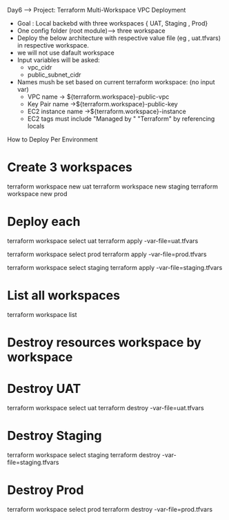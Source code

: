 Day6 --> Project: Terraform Multi-Workspace VPC Deployment

- Goal : Local backebd with three workspaces { UAT, Staging , Prod}
- One config folder (root module)--> three workspace
- Deploy the below architecture with respective value file (eg , uat.tfvars) in respective workspace.
- we will not use dafault workspace
- Input variables will be asked:
    - vpc_cidr
    - public_subnet_cidr
- Names mush be set based on current terraform workspace: (no input var)
    - VPC name -> ${terraform.workspace}-public-vpc
    - Key Pair name ->${terraform.workspace}-public-key
    - EC2 instance name ->${terraform.workspace}-instance
    - EC2 tags must include "Managed by " "Terraform" by referencing locals


How to Deploy Per Environment
# Create 3 workspaces
terraform workspace new uat
terraform workspace new staging
terraform workspace new prod

# Deploy each
terraform workspace select uat
terraform apply -var-file=uat.tfvars

terraform workspace select prod
terraform apply -var-file=prod.tfvars

terraform workspace select staging
terraform apply -var-file=staging.tfvars
# List all workspaces
terraform workspace list

# Destroy resources workspace by workspace
# Destroy UAT
terraform workspace select uat
terraform destroy -var-file=uat.tfvars

# Destroy Staging
terraform workspace select staging
terraform destroy -var-file=staging.tfvars

# Destroy Prod
terraform workspace select prod
terraform destroy -var-file=prod.tfvars


